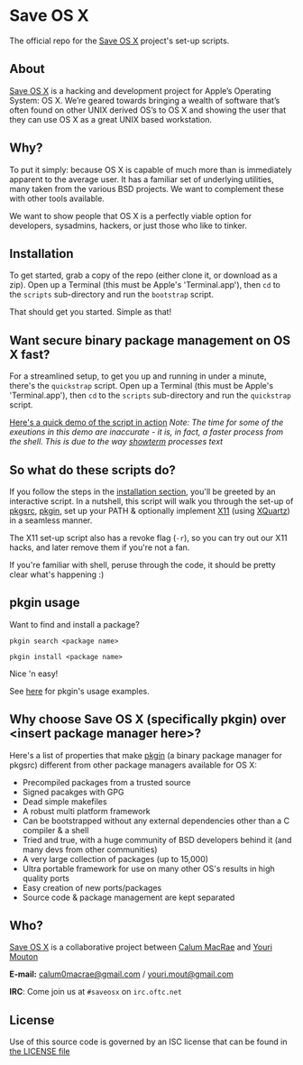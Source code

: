 Save OS X
=========
The official repo for the [Save OS X](http://saveosx.org/) project's set-up scripts.

About
-----
[Save OS X](http://saveosx.org/) is a hacking and development project for Apple’s Operating System: OS X.
We’re geared towards bringing a wealth of software that’s often found on other UNIX derived OS’s to OS X and showing the user that they can use OS X as a great UNIX based workstation.

Why?
----
To put it simply: because OS X is capable of much more than is immediately apparent to the average user. It has a familiar set of underlying utilities, many taken from the various BSD projects. We want to complement these with other tools available.

We want to show people that OS X is a perfectly viable option for developers, sysadmins, hackers, or just those who like to tinker.

Installation
------------
To get started, grab a copy of the repo (either clone it, or download as a zip).
Open up a Terminal (this must be Apple's 'Terminal.app'), then `cd` to the `scripts` sub-directory and run the `bootstrap` script.

That should get you started.
Simple as that!

Want secure binary package management on OS X fast?
---------------------------------------------------
For a streamlined setup, to get you up and running in under a minute, there's the `quickstrap` script.
Open up a Terminal (this must be Apple's 'Terminal.app'), then `cd` to the `scripts` sub-directory and run the `quickstrap` script.

[Here's a quick demo of the script in action](https://showterm.io/a3ccab391e69016360b98)
_Note: The time for some of the exeutions in this demo are inaccurate - it is, in fact, a faster process from the shell. This is due to the way [showterm](https://showterm.io) processes text_

So what do these scripts do?
----------------------------
If you follow the steps in the [installation section](#installation), you'll be greeted by an interactive script.
In a nutshell, this script will walk you through the set-up of [pkgsrc](http://pkgsrc.net), [pkgin](http://pkgin.net), set up your PATH & optionally implement [X11](http://www.x.org/wiki/) (using [XQuartz](https://xquartz.macosforge.org/landing/)) in a seamless manner. 

The X11 set-up script also has a revoke flag (`-r`), so you can try out our X11 hacks, and later remove them if you're not a fan.

If you're familiar with shell, peruse through the code, it should be pretty clear what's happening :)

pkgin usage
-----------
Want to find and install a package?

`pkgin search <package name>`

`pkgin install <package name>`

Nice 'n easy!

See [here](http://pkgin.net/#examples) for pkgin's usage examples.

Why choose Save OS X (specifically pkgin) over \<insert package manager here\>?
-----------------------------------------------------------------------------
Here's a list of properties that make [pkgin](http://pkgin.net/) (a binary package manager for pkgsrc) different from other package managers available for OS X:
- Precompiled packages from a trusted source
- Signed pacakges with GPG
- Dead simple makefiles
- A robust multi platform framework
- Can be bootstrapped without any external dependencies other than a C compiler & a shell
- Tried and true, with a huge community of BSD developers behind it (and many devs from other communities)
- A very large collection of packages (up to 15,000)
- Ultra portable framework for use on many other OS's results in high quality ports
- Easy creation of new ports/packages
- Source code & package management are kept separated

Who?
----
[Save OS X](http://saveosx.org/) is a collaborative project between [Calum MacRae](https://github.com/cmacrae) and [Youri Mouton](https://github.com/yrmt)

**E-mail:** [calum0macrae@gmail.com](mailto:calum0macrae@gmail.com) / [youri.mout@gmail.com](mailto:youri.mout@gmail.com)

**IRC**: Come join us at `#saveosx` on `irc.oftc.net`

License
-------
Use of this source code is governed by an ISC license that can be found in [the LICENSE file](LICENSE)
